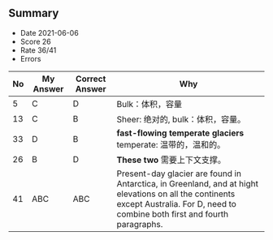## Summary
- Date 2021-06-06
- Score 26
- Rate 36/41
- Errors


| No | My Answer | Correct Answer | Why |
|----|-----------|----------------|-----|
|5| C | D| Bulk：体积，容量|
|13| C| B | Sheer: 绝对的, bulk：体积，容量。|
|33|D |B | **fast-flowing temperate glaciers** temperate: 温带的，温和的。|
|26| B| D| **These two** 需要上下文支撑。|
| 41|ABC |ABC | Present-day glacier are found in Antarctica, in Greenland, and at hight elevations on all the continents except Australia. For D, need to combine both first and fourth paragraphs.|



